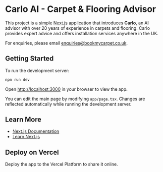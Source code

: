 # Carlo AI - Carpet & Flooring Advisor

This project is a simple [Next.js](https://nextjs.org) application that introduces **Carlo**, an AI advisor with over 20 years of experience in carpets and flooring. Carlo provides expert advice and offers installation services anywhere in the UK.

For enquiries, please email [enquiries@bookmycarpet.co.uk](mailto:enquiries@bookmycarpet.co.uk).

## Getting Started

To run the development server:

```bash
npm run dev
```

Open [http://localhost:3000](http://localhost:3000) in your browser to view the app.

You can edit the main page by modifying `app/page.tsx`. Changes are reflected automatically while running the development server.

## Learn More

- [Next.js Documentation](https://nextjs.org/docs)
- [Learn Next.js](https://nextjs.org/learn)

## Deploy on Vercel

Deploy the app to the Vercel Platform to share it online.
